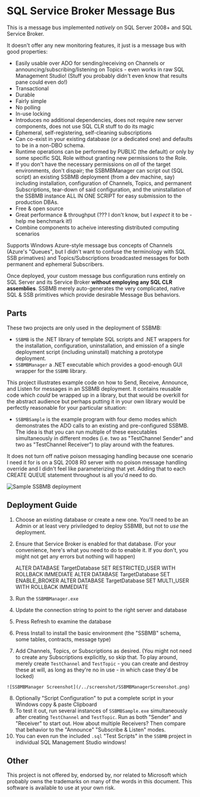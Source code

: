 # SQL Service Broker Message Bus

This is a message bus implemented *natively* on SQL Server 2008+ and SQL Service Broker.  

It doesn't offer any new monitoring features, it just is a message bus with good properties:

 * Easily usable over ADO for sending/receiving on Channels or announcing/subscribing/listening on Topics - even works in raw SQL Management Studio!  (Stuff you probably didn't even know that results pane could even do!)
 * Transactional
 * Durable
 * Fairly simple
 * No polling
 * In-use locking
 * Introduces no additional dependencies, does not require new server components, does not use SQL CLR stuff to do its magic
 * Ephemeral, self-registering, self-cleaning subscriptions
 * Can co-exist in your existing database (or a dedicated one) and defaults to be in a non-DBO schema.
 * Runtime operations can be performed by PUBLIC (the default) or only by some specific SQL Role without granting new permissions to the Role.
 * If you don't have the necessary permissions on *all* of the target environments, don't dispair; the SSBMBManager can script out (SQL script) an existing SSBMB deployment (from a dev machine, say) including installation, configuration of Channels, Topics, and permanent Subscriptions, tear-down of said configuration, and the uninstallation of the SSBMB instance ALL IN ONE SCRIPT for easy submission to the production DBAs.
 * Free & open source
 * Great performance & throughput (??? I don't know, but I *expect* it to be - help me benchmark it!)
 * Combine components to acheive interesting distributed computing scenarios

Supports Windows Azure-style message bus concepts of Channels (Azure's "Queues", but I didn't want to confuse the terminology with SQL SSB primatives) and Topics/Subscriptions broadcasted messages for both permanent and ephemeral Subscribers.

Once deployed, your custom message bus configuration runs entirely on SQL Server and its Service Broker **without employing any SQL CLR assemblies**.  SSBMB merely auto-generates the very complicated, native SQL & SSB primitives which provide desirable Message Bus behaviors.

## Parts

These two projects are only used in the deployment of SSBMB:
  * `SSBMB` is the .NET library of template SQL scripts and .NET wrappers for the installation, configuration, uninstallation, and emission of a single deployment script (including uninstall) matching a prototype deployment.
  * `SSBMBManager` a .NET executable which provides a good-enough GUI wrapper for the `SSBMB` library.

This project illustrates example code on how to Send, Receive, Announce, and Listen for messages in an SSBMB deployment.  It contains reusable code which *could* be wrapped up in a library, but that would be overkill for the abstract audience but perhaps putting it in your own library would be perfectly reasonable for your particular situation:
  * `SSBMBSample` is the example program with four demo modes which demonstrates the ADO calls to an existing and pre-configured SSBMB.  The idea is that you can run multiple of these executables simultaneously in different modes (i.e. two as "TestChannel Sender" and two as "TestChannel Receiver") to play around with the features.

It does not turn off native poison messaging handling because one scenario I need it for is on a SQL 2008 R0 server with no poison message handling override and I didn't feel like parameterizing that yet.  Adding that to each CREATE QUEUE statement throughout is all you'd need to do.

![Sample SSBMB deployment](/../screenshot/SQLParts.png)

## Deployment Guide

  1. Choose an existing database or create a new one.  You'll need to be an Admin or at least very priviledged to deploy SSBMB, but not to *use* the deployment.
  2. Ensure that Service Broker is enabled for that database.  (For your convenience, here's what you need to do to enable it.  If you don't, you might not get any errors but nothing will happen)

        ALTER DATABASE TargetDatabase SET RESTRICTED_USER WITH ROLLBACK IMMEDIATE
        ALTER DATABASE TargetDatabase SET ENABLE_BROKER
        ALTER DATABASE TargetDatabase SET MULTI_USER WITH ROLLBACK IMMEDIATE

  3. Run the `SSBMBManager.exe`
  4. Update the connection string to point to the right server and database
  5. Press Refresh to examine the database
  6. Press Install to install the basic environment (the "SSBMB" schema, some tables, contracts, message type)
  7. Add Channels, Topics, or Subscriptions as desired.  (You might not need to create any Subscriptions explicitly, so skip that.  To play around, merely create `TestChannel` and `TestTopic` - you can create and destroy these at will, as long as they're no in use - in which case they'd be locked)

    ![SSBMBManager Screenshot](/../screenshot/SSBMBManagerScreenshot.png)

  8. Optionally "Script Configuration" to put a complete script in your Windows copy & paste Clipboard
  9. To test it out, run several instances of `SSBMBSample.exe` simultaneously after creating `TestChannel` and `TestTopic`. Run as both "Sender" and "Receiver" to start out.  How about multiple Receivers?  Then compare that behavior to the "Announce"  "Subscribe & Listen" modes.
  10. You can even run the included `.sql` "Test Scripts" in the `SSBMB` project in individual SQL Management Studio windows!

## Other
    
This project is not offered by, endorsed by, nor related to Microsoft which probably owns the trademarks on many of the words in this document.  This software is available to use at your own risk.
